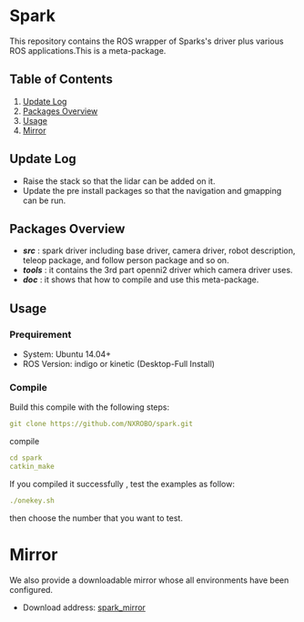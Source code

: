 # Spark

This repository contains the ROS wrapper of Sparks's driver plus various ROS applications.This is a meta-package.

## Table of Contents

1. [Update Log](#update-log)
2. [Packages Overview](#packages-overview)
3. [Usage](#usage)
4. [Mirror](#mirror)

## Update Log

* Raise the stack so that the lidar can be added on it.
* Update the pre install packages so that the navigation and gmapping can be run.

## Packages Overview

* ***src*** : spark driver including base driver, camera driver, robot description, teleop package, and follow person package and so on.
* ***tools*** : it contains the 3rd part openni2 driver which camera driver uses.
* ***doc*** : it shows that how to compile and use this meta-package.

## Usage

### Prequirement

* System:	Ubuntu 14.04+
* ROS Version:	indigo or kinetic (Desktop-Full Install) 

### Compile

Build this compile with the following steps:
```yaml
git clone https://github.com/NXROBO/spark.git
```
compile
```yaml
cd spark
catkin_make
```
If you compiled it successfully , test the examples as follow:
```yaml
./onekey.sh
```
then choose the number that you want to test.


# Mirror

We also provide a downloadable mirror whose all environments have been configured.
*  Download address: [spark_mirror](http://pan.baidu.com/s/1i4ZlH4p)

